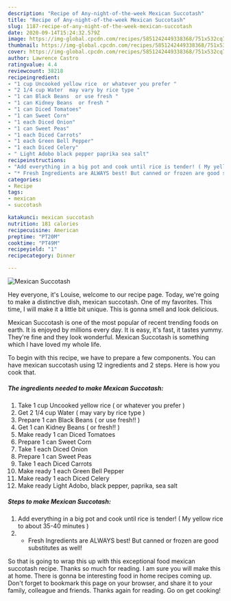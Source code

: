 ```yaml
---
description: "Recipe of Any-night-of-the-week Mexican Succotash"
title: "Recipe of Any-night-of-the-week Mexican Succotash"
slug: 1187-recipe-of-any-night-of-the-week-mexican-succotash
date: 2020-09-14T15:24:32.579Z
image: https://img-global.cpcdn.com/recipes/5851242449338368/751x532cq70/mexican-succotash-recipe-main-photo.jpg
thumbnail: https://img-global.cpcdn.com/recipes/5851242449338368/751x532cq70/mexican-succotash-recipe-main-photo.jpg
cover: https://img-global.cpcdn.com/recipes/5851242449338368/751x532cq70/mexican-succotash-recipe-main-photo.jpg
author: Lawrence Castro
ratingvalue: 4.4
reviewcount: 38218
recipeingredient:
- "1 cup Uncooked yellow rice  or whatever you prefer "
- "2 1/4 cup Water  may vary by rice type "
- "1 can Black Beans  or use fresh "
- "1 can Kidney Beans  or fresh "
- "1 can Diced Tomatoes"
- "1 can Sweet Corn"
- "1 each Diced Onion"
- "1 can Sweet Peas"
- "1 each Diced Carrots"
- "1 each Green Bell Pepper"
- "1 each Diced Celery"
- " Light Adobo black pepper paprika sea salt"
recipeinstructions:
- "Add everything in a big pot and cook until rice is tender! ( My yellow rice to about 35-40 minutes )"
- "* Fresh Ingredients are ALWAYS best! But canned or frozen are good substitutes as well!"
categories:
- Recipe
tags:
- mexican
- succotash

katakunci: mexican succotash 
nutrition: 181 calories
recipecuisine: American
preptime: "PT20M"
cooktime: "PT49M"
recipeyield: "1"
recipecategory: Dinner

---
```



![Mexican Succotash](https://img-global.cpcdn.com/recipes/5851242449338368/751x532cq70/mexican-succotash-recipe-main-photo.jpg)

Hey everyone, it's Louise, welcome to our recipe page. Today, we're going to make a distinctive dish, mexican succotash. One of my favorites. This time, I will make it a little bit unique. This is gonna smell and look delicious.

Mexican Succotash is one of the most popular of recent trending foods on earth. It is enjoyed by millions every day. It is easy, it's fast, it tastes yummy. They're fine and they look wonderful. Mexican Succotash is something which I have loved my whole life.




To begin with this recipe, we have to prepare a few components. You can have mexican succotash using 12 ingredients and 2 steps. Here is how you cook that.

<!--inarticleads1-->

##### The ingredients needed to make Mexican Succotash:

1. Take 1 cup Uncooked yellow rice ( or whatever you prefer )
1. Get 2 1/4 cup Water ( may vary by rice type )
1. Prepare 1 can Black Beans ( or use fresh!! )
1. Get 1 can Kidney Beans ( or fresh!! )
1. Make ready 1 can Diced Tomatoes
1. Prepare 1 can Sweet Corn
1. Take 1 each Diced Onion
1. Prepare 1 can Sweet Peas
1. Take 1 each Diced Carrots
1. Make ready 1 each Green Bell Pepper
1. Make ready 1 each Diced Celery
1. Make ready  Light Adobo, black pepper, paprika, sea salt




<!--inarticleads2-->

##### Steps to make Mexican Succotash:

1. Add everything in a big pot and cook until rice is tender! ( My yellow rice to about 35-40 minutes )
1. * Fresh Ingredients are ALWAYS best! But canned or frozen are good substitutes as well!




So that is going to wrap this up with this exceptional food mexican succotash recipe. Thanks so much for reading. I am sure you will make this at home. There is gonna be interesting food in home recipes coming up. Don't forget to bookmark this page on your browser, and share it to your family, colleague and friends. Thanks again for reading. Go on get cooking!
